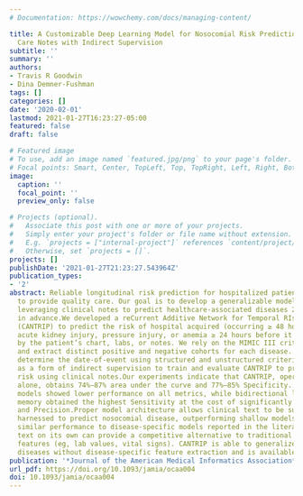 ```yaml
---
# Documentation: https://wowchemy.com/docs/managing-content/

title: A Customizable Deep Learning Model for Nosocomial Risk Prediction from Critical
  Care Notes with Indirect Supervision
subtitle: ''
summary: ''
authors:
- Travis R Goodwin
- Dina Demner-Fushman
tags: []
categories: []
date: '2020-02-01'
lastmod: 2021-01-27T16:23:27-05:00
featured: false
draft: false

# Featured image
# To use, add an image named `featured.jpg/png` to your page's folder.
# Focal points: Smart, Center, TopLeft, Top, TopRight, Left, Right, BottomLeft, Bottom, BottomRight.
image:
  caption: ''
  focal_point: ''
  preview_only: false

# Projects (optional).
#   Associate this post with one or more of your projects.
#   Simply enter your project's folder or file name without extension.
#   E.g. `projects = ["internal-project"]` references `content/project/deep-learning/index.md`.
#   Otherwise, set `projects = []`.
projects: []
publishDate: '2021-01-27T21:23:27.543964Z'
publication_types:
- '2'
abstract: Reliable longitudinal risk prediction for hospitalized patients is needed
  to provide quality care. Our goal is to develop a generalizable model capable of
  leveraging clinical notes to predict healthcare-associated diseases 24–96 hours
  in advance.We developed a reCurrent Additive Network for Temporal RIsk Prediction
  (CANTRIP) to predict the risk of hospital acquired (occurring ≥ 48 hours after admission)
  acute kidney injury, pressure injury, or anemia ≥ 24 hours before it is implicated
  by the patient’s chart, labs, or notes. We rely on the MIMIC III critical care database
  and extract distinct positive and negative cohorts for each disease. We retrospectively
  determine the date-of-event using structured and unstructured criteria and use it
  as a form of indirect supervision to train and evaluate CANTRIP to predict disease
  risk using clinical notes.Our experiments indicate that CANTRIP, operating on text
  alone, obtains 74%–87% area under the curve and 77%–85% Specificity. Baseline shallow
  models showed lower performance on all metrics, while bidirectional long short-term
  memory obtained the highest Sensitivity at the cost of significantly lower Specificity
  and Precision.Proper model architecture allows clinical text to be successfully
  harnessed to predict nosocomial disease, outperforming shallow models and obtaining
  similar performance to disease-specific models reported in the literature.Clinical
  text on its own can provide a competitive alternative to traditional structured
  features (eg, lab values, vital signs). CANTRIP is able to generalize across nosocomial
  diseases without disease-specific feature extraction and is available at https://github.com/h4ste/cantrip.
publication: '*Journal of the American Medical Informatics Association*'
url_pdf: https://doi.org/10.1093/jamia/ocaa004
doi: 10.1093/jamia/ocaa004
---
```

